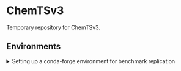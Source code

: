 # ChemTSv3
Temporary repository for ChemTSv3.

## Environments

<details>
  <summary>Setting up a conda-forge environment for benchmark replication</summary>

This section explains how to set up a `conda` environment to replicate benchmark results.

### Available classes
- **Transition**: `RNNTransition`, `GPT2Transition`, `JensenTransition`, `SMIRKSTransition`
- **Reward**: `GuacaMolReward`, `TDCReward`, `JScoreReward`, `LogPReward`  
- All implemented classes of `Node`, `Filter`, and `Policy` are also available.

### Setup steps

```bash
conda create -n v3env python=3.11.13
conda activate v3env
conda install -c conda-forge pytdc=1.1.14 guacamol ipykernel
conda install -c conda-forge pytorch pytorch-gpu
```
Note: For CPU-only environments, omit pytorch-gpu from the last command.
</details>
